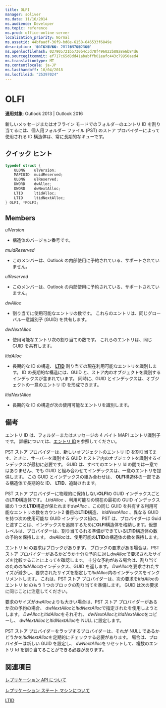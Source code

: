 ```yaml
---
title: OLFI
manager: soliver
ms.date: 11/16/2014
ms.audience: Developer
ms.topic: reference
ms.prod: office-online-server
localization_priority: Normal
ms.assetid: 44bfaadf-36f9-bd8e-6158-646533f6849e
description: '�ŏI�X�V��: 2011�N7��23��'
ms.openlocfilehash: 027905721b5730b4c3d78f496022b88a8e6b84d6
ms.sourcegitcommit: ef717c65d8dd41ababffb01eafc443c79950aed4
ms.translationtype: MT
ms.contentlocale: ja-JP
ms.lasthandoff: 10/04/2018
ms.locfileid: "25397024"
---
```

# <a name="olfi"></a>OLFI

  
  
**適用対象**: Outlook 2013 | Outlook 2016 
  
新しいメッセージまたはオフライン モードでのフォルダーのエントリ ID を割り当てるには、個人用フォルダー ファイル (PST) のストア プロバイダーによって使用される ID 構造体は、常に長期的なキューです。
  
## <a name="quick-info"></a>クイック ヒント

```cpp
typedef struct { 
    ULONG    ulVersion; 
    MAPIUID  muidReserved; 
    ULONG    ulReserved; 
    DWORD    dwAlloc; 
    DWORD    dwNextAlloc; 
    LTID     ltidAlloc; 
    LTID     ltidNextAlloc; 
} OLFI, *POLFI;
```

## <a name="members"></a>Members

 _ulVersion_
  
- 構造体のバージョン番号です。 
    
 _muidReserved_
  
- このメンバーは、Outlook の内部使用に予約されている、サポートされていません。
    
 _ulReserved_
  
- このメンバーは、Outlook の内部使用に予約されている、サポートされていません。
    
 _dwAlloc_
  
- 割り当てに使用可能なエントリの数です。 これらのエントリは、同じグローバル一意識別子 (GUID) を共有します。
    
 _dwNextAlloc_
  
- 使用可能なエントリ次の割り当ての数です。 これらのエントリは、同じ GUID を共有します。
    
 _ltidAlloc_
  
- 長期的な ID の構造、 **[LTID](ltid.md)** 割り当ての現在利用可能なエントリを識別します。 ID の長期的な構造には、GUID と、ストア内のオブジェクトを識別するインデックスが含まれています。 同時に、GUID とインデックスは、オブジェクトの一意のエントリ ID を形成できます。 
    
 _ltidNextAlloc_
  
- 長期的な ID の構造が次の使用可能なエントリを識別します。
    
## <a name="remarks"></a>備考

エントリ ID は、フォルダーまたはメッセージの 4 バイト MAPI エントリ識別子です。 詳細については、[エントリ ID](https://msdn.microsoft.com/library/ms836424)を参照してください。
  
PST ストア プロバイダーは、新しいオブジェクトのエントリ ID を割り当てます、ときに、サーバーを識別する GUID とストア内のオブジェクトを識別するインデックスが最初に必要です。 GUID は、すべてのエントリ Id の間では一意ではありません、でも GUID と組み合わせてインデックスは、一意のエントリを提供します。 この GUID とインデックスの組み合わせは、 **OLFI**構造体の一部である構造体で長期的な ID、 **LTID**、追跡されます。 
  
PST ストア プロバイダーに物理的に保持しない**OLFI**の GUID インデックスごとの**LTID**構造体です。 *LtidAlloc* 、利用可能なの現在の最初の GUID インデックス組の 1 つの**LTID**構造が保たれます*dwAlloc* 、この同じ GUID を共有する利用可能なエントリの数をカウント2 番目の**LTID**構造、 *ltidNextAlloc* 、異なる GUID を持つ次の使用可能な GUID インデックス組の。 PST は、プロバイダーは Guid と渡すことは、インデックスを追跡するために**OLFI**構造体を格納します。仮想レベルは、プロバイダーは、割り当てられる準備ができている**LTID**構造体の数の予約を保持します。  *dwAlloc*は、使用可能の**LTID**の構造体の数を保持します。 
  
エントリ Id の要求はブロックがあります。 ブロックの要求がある場合は、PST ストア プロバイダーがあるかどうか十分な予約に対し*dwAlloc*で要求されたサイズを比較することによってを確認します。 十分な予約がある場合は、割り当てのための*ltidAlloc*のインデックス、GUID を返します。 *DwAlloc*を要求されたサイズが減少し、要求されたサイズを指定して*ltidAlloc*内のインデックスをインクリメントします。 これは、PST ストア プロバイダーは、次の要求を*ltidAlloc*のエントリ Id のもう 1 つのブロックの割り当てを準備します。 GUID は次の要求に同じことに注意してください。 
  
要求のサイズが*dwAlloc*よりも大きい場合は、PST ストア プロバイダーがあるか次の予約の場合、 *dwNextAlloc*と*ltidNextAlloc*で指定されたを使用しようとします。 *DwAlloc*と*ltidAlloc*をそれぞれ、 *dwNextAlloc*と*ltidNextAlloc*をコピーし、 *dwNextAlloc*と*ltidNextAlloc*を NULL に設定します。 
  
PST ストア プロバイダーをラップするプロバイダーは、それが NULL であるかどうかを*ltidNextAlloc*を定期的にチェックする必要があります。 場合は、プロバイダーは新しい GUID を設定し、 *dwNextAlloc*をリセットして、複数のエントリ Id を割り当てることができる必要があります。 
  
## <a name="see-also"></a>関連項目



[レプリケーション API について](about-the-replication-api.md)
  
[レプリケーション ステート マシンについて](about-the-replication-state-machine.md)
  
[LTID](ltid.md)

